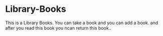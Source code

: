 # Library-Books
This is a Library Books. You can take a book and you can add a book. and after you read this book you ncan return this book.. 
